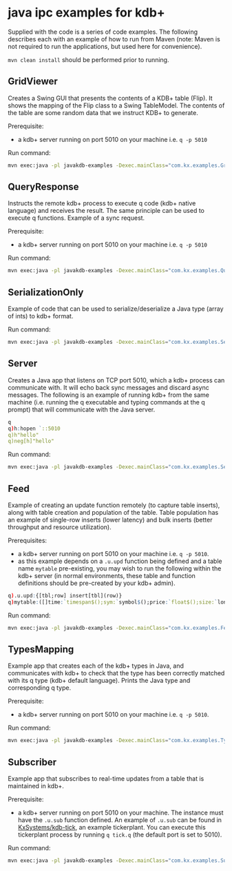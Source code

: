 # java ipc examples for kdb+

Supplied with the code is a series of code examples. The following describes each with an example of how to run from Maven (note: Maven is not required to run the applications, but used here for convenience). 

`mvn clean install` should be performed prior to running.

## GridViewer

Creates a Swing GUI that presents the contents of a KDB+ table (Flip).  It shows the mapping of the Flip class to a Swing TableModel. The contents of the table are some random data that we instruct KDB+ to generate.

Prerequisite: 

- a kdb+ server running on port 5010 on your machine i.e. `q -p 5010`


Run command:

```bash
mvn exec:java -pl javakdb-examples -Dexec.mainClass="com.kx.examples.GridViewer"
```

## QueryResponse

Instructs the remote kdb+ process to execute q code (kdb+ native language) and receives the result. The same principle can be used to execute q functions. Example of a sync request.

Prerequisite:

- a kdb+ server running on port 5010 on your machine i.e. `q -p 5010`


Run command:

```bash
mvn exec:java -pl javakdb-examples -Dexec.mainClass="com.kx.examples.QueryResponse"
```


## SerializationOnly

Example of code that can be used to serialize/deserialize a Java type (array of ints) to kdb+ format. 

Run command:

```bash
mvn exec:java -pl javakdb-examples -Dexec.mainClass="com.kx.examples.SerializationOnly"
```

## Server

Creates a Java app that listens on TCP port 5010, which a kdb+ process can communicate with. It will echo back sync messages and discard async messages. The following is an example of running kdb+ from the same machine (i.e. running the q executable and typing commands at the q prompt) that will communicate with the Java server.

```q
q
q)h:hopen `::5010
q)h"hello"
q)neg[h]"hello"
```

Run command:

```bash
mvn exec:java -pl javakdb-examples -Dexec.mainClass="com.kx.examples.Server"
```

## Feed

Example of creating an update function remotely (to capture table inserts), along with table creation and population of the table.
Table population has an example of single-row inserts (lower latency) and bulk inserts (better throughput and resource utilization).

Prerequisites: 

- a kdb+ server running on port 5010 on your machine i.e. `q -p 5010`. 
- as this example depends on a `.u.upd` function being defined and a table name `mytable` pre-existing, you may wish to run the following within the kdb+ server (in normal environments, these table and function definitions should be pre-created by your kdb+ admin). 

```q
q).u.upd:{[tbl;row] insert[tbl](row)}
q)mytable:([]time:`timespan$();sym:`symbol$();price:`float$();size:`long$())
```


Run command:

```bash
mvn exec:java -pl javakdb-examples -Dexec.mainClass="com.kx.examples.Feed"
```

## TypesMapping

Example app that creates each of the kdb+ types in Java, and communicates with kdb+ to check that the type has been correctly matched with its q type (kdb+ default language). Prints the Java type and corresponding q type.

Prerequisite: 

- a kdb+ server running on port 5010 on your machine i.e. `q -p 5010`.


Run command:

```bash
mvn exec:java -pl javakdb-examples -Dexec.mainClass="com.kx.examples.TypesMapping"
```

## Subscriber

Example app that subscribes to real-time updates from a table that is maintained in kdb+. 

Prerequisite: 

- a kdb+ server running on port 5010 on your machine. The instance must have the `.u.sub` function defined. An example of `.u.sub` can be found in [KxSystems/kdb-tick](https://github.com/KxSystems/kdb-tick), an example tickerplant. You can execute this tickerplant process by running `q tick.q` (the default port is set to 5010).

Run command:

```bash
mvn exec:java -pl javakdb-examples -Dexec.mainClass="com.kx.examples.Subscriber"
```

